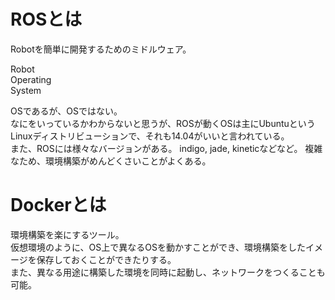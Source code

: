 # ROSとは
Robotを簡単に開発するためのミドルウェア。 

Robot  
Operating  
System  

OSであるが、OSではない。  
なにをいっているかわからないと思うが、ROSが動くOSは主にUbuntuというLinuxディストリビューションで、それも14.04がいいと言われている。  
また、ROSには様々なバージョンがある。  indigo, jade, kineticなどなど。 
複雑なため、環境構築がめんどくさいことがよくある。

# Dockerとは
環境構築を楽にするツール。  
仮想環境のように、OS上で異なるOSを動かすことができ、環境構築をしたイメージを保存しておくことができたりする。  
また、異なる用途に構築した環境を同時に起動し、ネットワークをつくることも可能。
